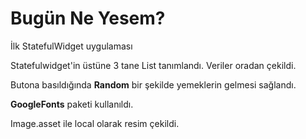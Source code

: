 # Bugün Ne Yesem?

İlk StatefulWidget uygulaması

Statefulwidget'in üstüne 3 tane List tanımlandı. Veriler oradan çekildi.

Butona basıldığında **Random** bir şekilde yemeklerin gelmesi sağlandı.

**GoogleFonts** paketi kullanıldı.

Image.asset ile local olarak resim çekildi.
